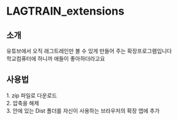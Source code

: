 <h1>LAGTRAIN_extensions</h1>
<h2>소개</h2>
유튜브에서 오직 래그트레인만 볼 수 있게 만들어 주는 확장프로그램입니다<br>
학교컴퓨터에 하니까 애들이 좋아하더라고요
<h2>사용법</h2>
1. zip 파일로 다운로드<br>
2. 압축을 해제<br>
3. 안에 있는 Dist 폴더를 자신이 사용하는 브라우저의 확장 앱에 추가
